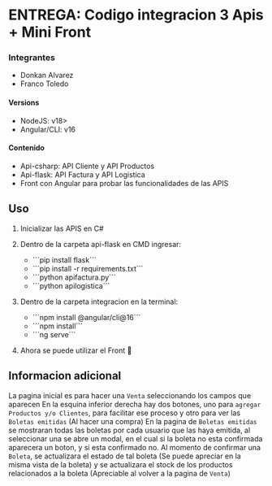 # ENTREGA: Codigo integracion 3 Apis + Mini Front

### Integrantes
- Donkan Alvarez
- Franco Toledo

#### Versions
- NodeJS: v18>
- Angular/CLI: v16

#### Contenido
- Api-csharp: API Cliente y API Productos
- Api-flask: API Factura y API Logistica
- Front con Angular para probar las funcionalidades de las APIS

## Uso

1. Inicializar las APIS en C#

2. Dentro de la carpeta api-flask en CMD ingresar:
   - ´´´pip install flask´´´
   - ´´´pip install -r requirements.txt´´´
   - ´´´python apifactura.py´´´
   - ´´´python apilogistica´´´

4. Dentro de la carpeta integracion en la terminal:
   - ´´´npm install @angular/cli@16´´´
   - ´´´npm install´´´
   - ´´´ng serve´´´
  
5. Ahora se puede utilizar el Front 🤠

## Informacion adicional
La pagina inicial es para hacer una `Venta` seleccionando los campos que aparecen
En la esquina inferior derecha hay dos botones, uno para `agregar Productos y/o Clientes`, para facilitar ese proceso y otro para ver las `Boletas emitidas` (Al hacer una compra)
En la pagina de `Boletas emitidas` se mostraran todas las boletas por cada usuario que las haya emitida, al seleccionar una se abre un modal, en el cual si la boleta no esta confirmada aparecera un boton, y si esta confirmado no.
Al momento de confirmar una `Boleta`, se actualizara el estado de tal boleta (Se puede apreciar en la misma vista de la boleta) y se actualizara el stock de los productos relacionados a la boleta (Apreciable al volver a la pagina de `Venta`)
